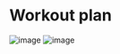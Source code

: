 # Workout plan
![image](https://github.com/BhautikPoriya/Workout-plan/assets/71444879/4680c239-1e61-416c-bb3a-12be549d18c1)
![image](https://github.com/BhautikPoriya/Workout-plan/assets/71444879/dd61a152-df1b-4681-b4e3-41fe82fe16ea)

